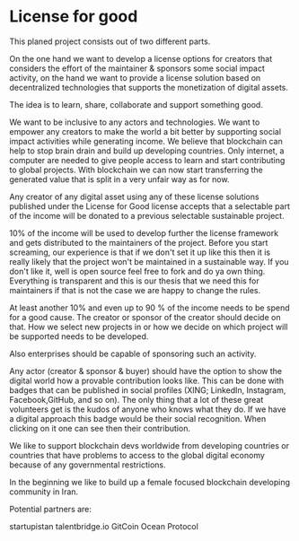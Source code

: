 # License for good

This planed project consists out of two different parts.

On the one hand we want to develop a license options for creators that considers the effort of the maintainer & sponsors some social impact activity, on the hand we want to provide a license solution based on decentralized technologies that supports the monetization of digital assets.

The idea is to learn, share, collaborate and support something good.

We want to be inclusive to any actors and technologies.
We want to empower any creators to make the world a bit better by supporting social impact activities while generating income.
We believe that blockchain can help to stop brain drain and build up developing countries. Only internet, a computer are needed to give people access to learn and start contributing to global projects. With blockchain we can now start transferring the generated value that is split in a very unfair way as for now.

Any creator of any digital asset using any of these license solutions published under the License for Good license accepts that a selectable part of the income will be donated to a previous selectable sustainable project.

10% of the income will be used to develop further the license framework and gets distributed to the maintainers of the project. Before you start screaming, our experience is that if we don't set it up like this then it is really likely that the project won't be maintained in a sustainable way. If you don't like it, well is open source feel free to fork and do ya own thing. Everything is transparent and this is our thesis that we need this for maintainers if that is not the case we are happy to change the rules.

At least another 10% and even up to 90 % of the income needs to be spend for a good cause.
The creator or sponsor of the creator should decide on that. How we select new projects in or how we decide on which project will be supported needs to be developed.

Also enterprises should be capable of sponsoring such an activity.

Any actor (creator & sponsor & buyer) should have the option to show the digital world how a provable contribution looks like. This can be done with badges that can be published in social profiles (XING; LinkedIn, Instagram, Facebook,GitHub, and so on). The only thing that a lot of these great volunteers get is the kudos of anyone who knows what they do. If we have a digital approach this badge would be their social recognition. When clicking on it one can see then their contribution.

We like to support blockchain devs worldwide from developing countries or countries that have problems to access to the global digital economy because of any governmental restrictions.

In the beginning we like to build up a female focused blockchain developing community in Iran.

Potential partners are: 

startupistan 
talentbridge.io
GitCoin
Ocean Protocol
